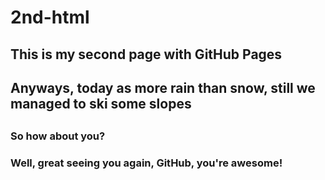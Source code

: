 # 2nd-html
<html>
 <h2> This is my second page with GitHub Pages </h2>
 <h2> Anyways, today as more rain than snow, still we managed to ski some slopes <h2>
 <h3> So how about you? <h3>
 <p> Well, great seeing you again, GitHub, you're awesome!</p>
 </html>

